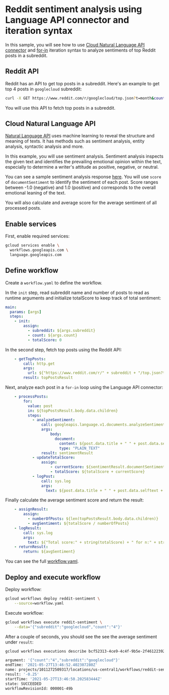 # Reddit sentiment analysis using Language API connector and iteration syntax

In this sample, you will see how to use [Cloud Natural Language API
connector](https://cloud.google.com/workflows/docs/reference/googleapis/language/Overview)
and [for-in](https://cloud.google.com/workflows/docs/reference/syntax#for-in)
iteration syntax to analyze sentiments of top Reddit posts in a subreddit.

## Reddit API

Reddit has an API to get top posts in a subreddit. Here's an example to get top
4 posts in `googlecloud` subreddit:

```sh
curl -X GET https://www.reddit.com/r/googlecloud/top.json?t=month&count=4&limit=100
```

You will use this API to fetch top posts in a subreddit.

## Cloud Natural Language API

[Natural Language API](https://cloud.google.com/natural-language) uses machine
learning to reveal the structure and meaning of texts. It has methods such as
sentiment analysis, entity analysis, syntactic analysis and more.

In this example, you will use sentiment analysis. Sentiment analysis inspects
the given text and identifies the prevailing emotional opinion within the text,
especially to determine a writer's attitude as positive, negative, or neutral.

You can see a sample sentiment analysis response
[here](https://cloud.google.com/natural-language/docs/basics#sentiment_analysis_response_fields).
You will use `score` of `documentSentiment` to identify the sentiment of each
post. Score ranges between -1.0 (negative) and 1.0 (positive) and corresponds to
the overall emotional leaning of the text.

You will also calculate and average score for the average sentiment of all
processed posts.

## Enable services

First, enable required services:

```sh
gcloud services enable \
  workflows.googleapis.com \
  language.googleapis.com
```

## Define workflow

Create a `workflow.yaml` to define the workflow.

In the `init` step, read subreddit name and number of posts to read as runtime
arguments and initialize totalScore to keep track of total sentiment:

```yaml
main:
  params: [args]
  steps:
    - init:
        assign:
          - subreddit: ${args.subreddit}
          - count: ${args.count}
          - totalScore: 0
```

In the second step, fetch top posts using the Reddit API:

```yaml
    - getTopPosts:
        call: http.get
        args:
          url: ${"https://www.reddit.com/r/" + subreddit + "/top.json?t=month&count=" + limit + "&limit=" + limit}
        result: topPostsResult
```

Next, analyze each post in a `for-in` loop using the Language API connector:

```yaml
    - processPosts:
        for:
          value: post
          in: ${topPostsResult.body.data.children}
          steps:
            - analyzeSentiment:
                call: googleapis.language.v1.documents.analyzeSentiment
                args:
                    body:
                      document:
                        content: ${post.data.title + " " + post.data.selftext}
                        type: "PLAIN_TEXT"
                result: sentimentResult
            - updateTotalScore:
                assign:
                    - currentScore: ${sentimentResult.documentSentiment.score}
                    - totalScore: ${totalScore + currentScore}
            - logPost:
                call: sys.log
                args:
                  text: ${post.data.title + " " + post.data.selftext + ":" + string(currentScore) + " " + string(totalScore)}
```

Finally calculate the average sentiment score and return the result:

```yaml
    - assignResult:
        assign:
          - numberOfPosts: ${len(topPostsResult.body.data.children)}
          - avgSentiment: ${totalScore / numberOfPosts}
    - logResult:
        call: sys.log
        args:
          text: ${"Total score:" + string(totalScore) + " for n:" + string(numberOfPosts) + " posts with average sentiment:" + string(avgSentiment)}
    - returnResult:
        return: ${avgSentiment}
```

You can see the full [workflow.yaml](workflow.yaml).

## Deploy and execute workflow

Deploy workflow:

```sh
gcloud workflows deploy reddit-sentiment \
    --source=workflow.yaml
```

Execute workflow:

```sh
gcloud workflows execute reddit-sentiment \
    --data='{"subreddit":"googlecloud","count":"4"}'
```

After a couple of seconds, you should see the see the average sentiment under `result`:

```sh
gcloud workflows executions describe bcf52313-4ce9-4c4f-9b5e-2f461223923f --workflow reddit-sentiment --location us-central1

argument: '{"count":"4","subreddit":"googlecloud"}'
endTime: '2021-05-27T13:46:52.402307280Z'
name: projects/1011272509317/locations/us-central1/workflows/reddit-sentiment/executions/bcf52313-4ce9-4c4f-9b5e-2f461223923f
result: '-0.25'
startTime: '2021-05-27T13:46:50.202583444Z'
state: SUCCEEDED
workflowRevisionId: 000001-49b
```
